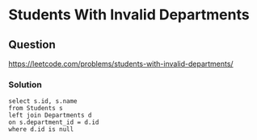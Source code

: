 # Students With Invalid Departments
## Question
https://leetcode.com/problems/students-with-invalid-departments/
### Solution
```
select s.id, s.name
from Students s
left join Departments d
on s.department_id = d.id
where d.id is null
```
